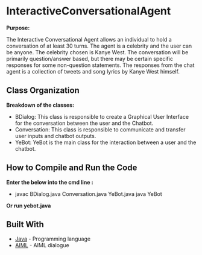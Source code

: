 # InteractiveConversationalAgent
**Purpose:**

The Interactive Conversational Agent allows an individual to hold a conversation of at least 30 turns. The agent is a celebrity and the user can be anyone. The celebrity chosen is Kanye West. The conversation will be primarily question/answer based, but there may be certain specific responses for some non-question statements. The responses from the chat agent is a collection of tweets and song lyrics by Kanye West himself.

## Class Organization

**Breakdown of the classes:**
* BDialog: This class is responsible to create a Graphical User Interface for the conversation between the user and the Chatbot. 
* Conversation: This class is responsible to communicate and transfer user inputs and chatbot outputs. 
* YeBot: YeBot is the main class for the interaction between a user and the chatbot. 

## How to Compile and Run the Code
**Enter the below into the cmd line :**
* javac BDialog.java Conversation.java YeBot.java java YeBot

**Or run yebot.java**

## Built With

* [Java](https://www.java.com/) - Programming language 
* [AIML](https://www.tutorialspoint.com/aiml/) - AIML dialogue





